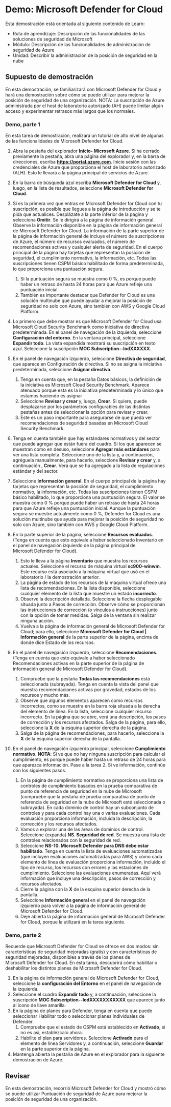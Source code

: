 <!---
---
Demo: Título: "Microsoft Defender for Cloud" Ruta de aprendizaje/Módulo/Unidad: "Ruta de aprendizaje: Describir las capacidades de las soluciones de seguridad de Microsoft; Módulo 2: Describir las capacidades de administración de seguridad de Azure; Unidad 3: Describir Microsoft Defender for Cloud"
---
--->

# Demo: Microsoft Defender for Cloud

Esta demostración está orientada al siguiente contenido de Learn:

- Ruta de aprendizaje: Descripción de las funcionalidades de las soluciones de seguridad de Microsoft
- Módulo: Descripción de las funcionalidades de administración de seguridad de Azure
- Unidad: Describir la administración de la posición de seguridad en la nube

## Supuesto de demostración

En esta demostración, se familiarizará con Microsoft Defender for Cloud y hará una demostración sobre cómo se puede utilizar para mejorar la posición de seguridad de una organización.  NOTA: La suscripción de Azure administrada por el host de laboratorio autorizado (AH) puede limitar algún acceso y experimentar retrasos más largos que los normales.

### Demo, parte 1

En esta tarea de demostración, realizará un tutorial de alto nivel de algunas de las funcionalidades de Microsoft Defender for Cloud.

1. Abra la pestaña del explorador **Inicio- Microsoft Azure**.  Si ha cerrado previamente la pestaña, abra una página del explorador y, en la barra de direcciones, escriba **https://portal.azure.com**. Inicie sesión con las credenciales de Azure que proporciona el host de laboratorio autorizado (ALH).  Esto le llevará a la página principal de servicios de Azure.

1. En la barra de búsqueda azul escriba **Microsoft Defender for Cloud** y, luego, en la lista de resultados, seleccione **Microsoft Defender for Cloud**.

1. Si es la primera vez que entras en Microsoft Defender for Cloud con tu suscripción, es posible que llegues a la página de introducción y se te pida que actualices.  Desplázate a la parte inferior de la página y selecciona **Omitir**.  Se le dirigirá a la página de información general. Observe la información disponible en la página de información general de Microsoft Defender for Cloud.  La información de la parte superior de la página de información general de incluye el número de suscripciones de Azure, el número de recursos evaluados, el número de recomendaciones activas y cualquier alerta de seguridad.  En el cuerpo principal de la página hay tarjetas que representan la posición de seguridad, el cumplimiento normativo, la información, etc.  Todas las suscripciones tienen CSPM básico habilitado de forma predeterminada, lo que proporciona una puntuación segura.  
    1. Si la puntuación segura se muestra como 0 %, es porque puede haber un retraso de hasta 24 horas para que Azure refleje una puntuación inicial.  
    1. También es importante destacar que Defender for Cloud es una solución multinube que puede ayudar a mejorar la posición de seguridad no solo con Azure, sino también con AWS y Google Cloud Platform.

1. Lo primero que debe mostrar es que Microsoft Defender for Cloud usa Microsoft Cloud Security Benchmark como iniciativa de directiva predeterminada.  En el panel de navegación de la izquierda, seleccione **Configuración del entorno**. En la ventana principal, seleccione **Expandir todo**.  La vista expandida mostrará su suscripción en texto azul.  Seleccione la suscripción **MOC Subscription--lodXXXXXX**.

1. En el panel de navegación izquierdo, seleccione **Directiva de seguridad**, que aparece en Configuración de directiva. Si no se asigna la iniciativa predeterminada, seleccione **Asignar directiva**.
    1. Tenga en cuenta que, en la pestaña Datos básicos, la definición de la iniciativa es Microsoft Cloud Security Benchmark.  Aparece atenuado porque esta es la iniciativa predeterminada y lo único que estamos haciendo es asignar
    1. Seleccione **Revisar y crear** y, luego, **Crear**. Si quiere, puede desplazarse por los parámetros configurables de las distintas pestañas antes de seleccionar la opción para revisar y crear.
    1. Este es un paso importante para asegurarse de que pueda ver recomendaciones de seguridad basadas en Microsoft Cloud Security Benchmark.  

1. Tenga en cuenta también que hay estándares normativos y del sector que puede agregar que están fuera del cuadro. Si los que aparecen se muestran como en desuso, seleccione **Agregar más estándares** para ver una lista completa.  Seleccione uno de la lista y, a continuación, agréguela manualmente, para hacerlo, seleccione **Revisar y crear** y, a continuación , **Crear**.  Verá que se ha agregado a la lista de regulaciones estándar y del sector.

1. Seleccione **Información general**.  En el cuerpo principal de la página hay tarjetas que representan la posición de seguridad, el cumplimiento normativo, la información, etc.  Todas las suscripciones tienen CSPM básico habilitado, lo que proporciona una puntuación segura. El valor se muestra como 0 % porque puede haber un retraso de hasta 24 horas para que Azure refleje una puntuación inicial.  Aunque la puntuación segura se muestre actualmente como 0 %, Defender for Cloud es una solución multinube que ayuda para mejorar la posición de seguridad no solo con Azure, sino también con AWS y Google Cloud Platform.

1. En la parte superior de la página, seleccione **Recursos evaluados**.  (Tenga en cuenta que esto equivale a haber seleccionado Inventario en el panel de navegación izquierdo de la página principal de Microsoft Defender for Cloud).
    1. Esto le lleva a la página **Inventario** que muestra los recursos actuales. Seleccione el recurso de máquina virtual **sc900-winwm**. Este recurso está asociado a la máquina virtual que usó en el laboratorio / la demostración anterior.
    1. La página de estado de los recursos de la máquina virtual ofrece una lista de recomendaciones.  En la lista disponible, seleccione cualquier elemento de la lista que muestre un estado **incorrecto**.
    1. Observe la descripción detallada.  Seleccione la flecha desplegable situada junto a Pasos de corrección. Observe cómo se proporcionan las instrucciones de corrección (o vínculos a instrucciones) junto con la opción de tomar medidas.  Salga de la ventana sin realizar ninguna acción.
    1. Vuelva a la página de información general de Microsoft Defender for Cloud; para ello, seleccione **Microsoft Defender for Cloud | Información general** de la parte superior de la página, encima de donde dice Estado de los recursos.

1. En el panel de navegación izquierdo, seleccione **Recomendaciones**.  (Tenga en cuenta que esto equivale a haber seleccionado Recomendaciones activas en la parte superior de la página de información general de Microsoft Defender for Cloud).
    1. Compruebe que la pestaña **Todas las recomendaciones** está seleccionada (subrayada).  Tenga en cuenta la vista del panel que muestra recomendaciones activas por gravedad, estados de los recursos y mucho más.
    1. Observe que algunos elementos aparecen como recursos incorrectos, como se muestra en la barra roja situada a la derecha del elemento de línea.  En la lista, seleccione cualquier recurso incorrecto.  En la página que se abre, verá una descripción, los pasos de corrección y los recursos afectados. Salga de la página, para ello, seleccione la **X** de la esquina superior derecha de la página.
    1. Salga de la página de recomendaciones, para hacerlo, seleccione la **X** de la esquina superior derecha de la pantalla.

1. En el panel de navegación izquierdo principal, seleccione **Cumplimiento normativo**.  **NOTA**: Si ve que no hay ninguna suscripción para calcular el cumplimiento, es porque puede haber hasta un retraso de 24 horas para que aparezca información. Pase a la tarea 2.  Si ve información, continúe con los siguientes pasos.
    1. En la página de cumplimiento normativo se proporciona una lista de controles de cumplimiento basados en la prueba comparativa de punto de referencia de seguridad en la nube de Microsoft (compruebe que la pestaña de prueba comparativa de punto de referencia de seguridad en la nube de Microsoft esté seleccionada o subrayada). En cada dominio de control hay un subconjunto de controles y para cada control hay una o varias evaluaciones. Cada evaluación proporciona información, incluida la descripción, la corrección y los recursos afectados.
    1. Vamos a explorar una de las áreas de dominios de control. Seleccione (expanda) **NS. Seguridad de red**. Se muestra una lista de controles relacionados con la seguridad de red.
    1. Seleccione **NS-10. Microsoft Defender para DNS debe estar habilitado**. Tenga en cuenta la lista de evaluaciones automatizadas (que incluyen evaluaciones automatizadas para AWS) y cómo cada elemento de línea de evaluación proporciona información, incluido el tipo de recurso, los recursos con errores y las estaciones de cumplimiento. Seleccione las evaluaciones enumeradas.  Aquí verá información que incluye una descripción, pasos de corrección y recursos afectados.
    1. Cierre la página con la **X** de la esquina superior derecha de la pantalla.
    1. Seleccione **Información general** en el panel de navegación izquierdo para volver a la página de información general de Microsoft Defender for Cloud.
    1. Deje abierta la página de información general de Microsoft Defender for Cloud, porque la utilizará en la tarea siguiente.

### Demo, parte 2

Recuerde que Microsoft Defender for Cloud se ofrece en dos modos: sin características de seguridad mejoradas (gratis) y con características de seguridad mejoradas, disponibles a través de los planes de Microsoft Defender for Cloud. En esta tarea, descubrirá cómo habilitar o deshabilitar los distintos planes de Microsoft Defender for Cloud.

1. En la página de información general de Microsoft Defender for Cloud, seleccione la **configuración del Entorno** en el panel de navegación de la izquierda.
1. Seleccione el cuadro **Expandir todo** y, a continuación, seleccione la suscripción **MOC Subscription--lodXXXXXXXXXXX** que aparece junto al icono de llave amarilla.
1. En la página de planes para Defender, tenga en cuenta que puede seleccionar Habilitar todo o seleccionar planes individuales de Defender. 
    1. Compruebe que el estado de CSPM está establecido en **Activado**, si no es así, establézcalo ahora.  
    1. Habilite el plan para servidores.  Seleccione **Activado** para el elemento de línea Servidores y, a continuación, seleccione **Guardar** en la parte superior de la página.
1. Mantenga abierta la pestaña de Azure en el explorador para la siguiente demostración de Azure.

## Revisar

En esta demostración, recorrió Microsoft Defender for Cloud y mostró cómo se puede utilizar Puntuación de seguridad de Azure para mejorar la posición de seguridad de una organización.
